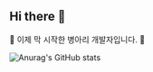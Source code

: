 ## Hi there 👋
🐥 이제 막 시작한 병아리 개발자입니다. 🐥

<!--
**oxlzlo/oxlzlo** is a ✨ _special_ ✨ repository because its `README.md` (this file) appears on your GitHub profile.

Here are some ideas to get you started:

- 🔭 I’m currently working on ...
- 🌱 I’m currently learning ...
- 👯 I’m looking to collaborate on ...
- 🤔 I’m looking for help with ...
- 💬 Ask me about ...
- 📫 How to reach me: ...
- 😄 Pronouns: ...
- ⚡ Fun fact: ...

![Top Langs](https://github-readme-stats.vercel.app/api/top-langs/?username=oxlzlo&layout=compact)
-->
![Anurag's GitHub stats](https://github-readme-stats.vercel.app/api?username=oxlzlo&show_icons=true&theme=buefy)
